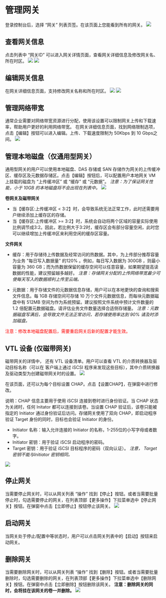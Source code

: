 # 管理网关
登录控制台后，选择 “网关” 列表页签。在该页面上您能看到所有的网关。
![](http://imgcache.tcecqpoc.fsphere.cn/image/mc.qcloudimg.com/static/img/d487be233e18b20b9fea413510408718/image.png)

## 查看网关信息
点击列表中 “网关ID” 可以进入网关详情页面，查看网关详细信息及修改网关名、所在时区。
![](http://imgcache.tcecqpoc.fsphere.cn/image/mc.qcloudimg.com/static/img/011d3d7cacc7fb6b1770355d0e31bee9/image.png)
![](http://imgcache.tcecqpoc.fsphere.cn/image/mc.qcloudimg.com/static/img/c86a717862f4598324826bc18660ff72/image.png)

## 编辑网关信息
在网关详细信息页面，支持修改网关名称和所在时区。
![](http://imgcache.tcecqpoc.fsphere.cn/image/mc.qcloudimg.com/static/img/79ab65c3f032928167938ed4ae0b1efb/image.png)
![](http://imgcache.tcecqpoc.fsphere.cn/image/mc.qcloudimg.com/static/img/26d3f0a8fee26a0b27c22181c3efd776/image.png)

## 管理网络带宽
通常企业需要对网络带宽资源进行分配，使用该设置可以限制网关上传和下载速率，帮助用户更好的利用网络带宽。
在网关详细信息页面，找到网络限制选项，点击【编辑】按钮可以进入编辑。上传、下载速度限制为 50Kbps 到 10 Gbps之间。
![](http://imgcache.tcecqpoc.fsphere.cn/image/mc.qcloudimg.com/static/img/7d1280ca7bf72d0e871c3d8972811c9f/image.png)

## 管理本地磁盘（仅通用型网关）
通用型网关的用户可以使用本地磁盘、DAS 存储或 SAN 存储作为网关的上传缓冲区、缓存区及元数据存储区。点击【编辑】按钮后，可以配置用户本地网关 VM 上挂载的磁盘为 “上传缓冲区” 或 “缓存” 或 “元数据”。
*注意：为了保证网关性能，小于 10GB 的本地磁盘将不会出现在列表中。*
![](http://imgcache.tcecqpoc.fsphere.cn/image/mc.qcloudimg.com/static/img/7cf2f39c76e02432574c36aa8a644472/image.png)

**卷网关及磁带网关**

- 当【缓存区:上传缓冲区 < 3:2】时，会导致系统无法正常工作，此时还需要用户继续添加上缓存区的存储。
- 当【缓存区:上传缓冲区 >= 3:2】时，系统会自动将两个区域的容量实际使用比例调节成3:2。因此，若比例大于3:2时，缓存区会有部分容量空闲，此时您可以继续增加上传缓冲区来利用空闲的缓存区容量。

**文件网关**

- 缓存：用于存储待上传数据及经常访问的热数据。其中，为上传部分推荐容量为业务 "每日写入数据量" 的120% 。例如，每日写入数据为 300GB ，则最小容量为 360 GB；而为热数据保留的缓存空间可以任意容量，如果期望提高读数据的性能，建议预留越多越好。 *注意：存储网关分配的上传网络带宽最少可使每天写入的数据顺利上传至云端。*

- 元数据：用于存储文件的元数据信息存储，用户可以在本地更快的查询和搜索文件信息。每 1GB 存储空间可存储 10 万个文件元数据信息，而每块元数据磁盘中有 512MB 空间为作为系统预留。建议按照文件系统中预计文件数量的 1.2 倍配置元数据磁盘。请评估业务文件数量选择合适侧存储量。 *注意：元数据磁盘写满后，会导致文件无法正常访问，若存储使用率达到 90% 请及时添加磁盘。*

<p style="color: red;"> 注意：修改本地磁盘配置后，需要重启网关后新的配置才能生效。<p> 

## VTL 设备 (仅磁带网关)
磁带网关的详情中， 还有 VTL 设备清单。用户可以查看 VTL 的介质转换器及驱动目标名称（可以在 客户端上通过 iSCSI 程序来发现这些目标），其中介质转换器及驱动类型为创建磁带网关时的设置。
![](http://imgcache.tcecqpoc.fsphere.cn/image/mc.qcloudimg.com/static/img/2b70d455091b26d10128faa2514c54ad/image.png)

在该页面，还可以为每个目标设置 CHAP。点击【设置CHAP】，在弹窗中进行修改。

说明：CHAP 信息主要用于使用 iSCSI 连接到卷时进行身份验证。当 CHAP 状态为关闭时，任何 Initator 都可以连接到该卷。当设置 CHAP 验证后，该卷只能被指定的 Initiator 通过身份验证后访问。存储网关使用了双向 CHAP，即启动程序验证 Target 身份的同时，目标也会验证 Initiator 的身份。

* Initiator 名称：输入允许连接的 Initiator 的名称，1-255位的小写字母或者数字。
* Initiator 密钥：用于验证 iSCSI 启动程序的密码。
* Target 密钥：用于验证 iSCSI 目标程序的密码（双向认证）。
*注意， Target 密钥不能与Initiator 密钥相同。*

![](http://imgcache.tcecqpoc.fsphere.cn/image/mc.qcloudimg.com/static/img/e8afd6270a7b4b55fe18f9132a374e06/image.png)


## 停止网关
当需要停止网关时，可以从网关列表 “操作” 找到【停止】按钮。或者当需要批量停止时，勾选需要停止的网关，在列表顶部【更多操作】下拉菜单选中【停止网关】按钮。在弹窗中点击【立即停止】按钮停止该网关。
![](http://imgcache.tcecqpoc.fsphere.cn/image/mc.qcloudimg.com/static/img/59002464250633bb56f87ccbb1ed52d6/image.png)

## 启动网关
当网关处于停止/配置中等状态时，用户可以点击网关列表中的【启动】按钮来启动网关。


## 删除网关
当需要删除网关时，可以从网关列表 “操作” 找到【删除】按钮。或者当需要批量删除时，勾选需要删除的网关，在列表顶部【更多操作】下拉菜单选中【删除网关】按钮。在弹窗中点击【立即删除】按钮删除该网关。
**注意：删除网关的同时，会将挂在该网关的卷一并删除。**
![](http://imgcache.tcecqpoc.fsphere.cn/image/mc.qcloudimg.com/static/img/ae69ba3401d67291ba3b34040362a6dc/image.png)









